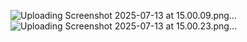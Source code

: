 ![Uploading Screenshot 2025-07-13 at 15.00.09.png…]()
![Uploading Screenshot 2025-07-13 at 15.00.23.png…]()
